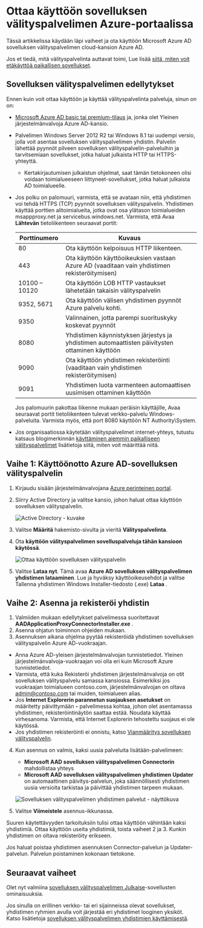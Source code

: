 <properties
    pageTitle="Ota käyttöön Azure AD-sovelluksen välityspalvelimen | Microsoft Azure"
    description="Ottaa käyttöön sovelluksen välityspalvelimen Azure perinteinen portaalissa ja asenna yhdistimet käänteisen välityspalvelimen."
    services="active-directory"
    documentationCenter=""
    authors="kgremban"
    manager="femila"
    editor=""/>

<tags
    ms.service="active-directory"
    ms.workload="identity"
    ms.tgt_pltfrm="na"
    ms.devlang="na"
    ms.topic="get-started-article"
    ms.date="07/19/2016"
    ms.author="kgremban"/>

# <a name="enable-application-proxy-in-the-azure-portal"></a>Ottaa käyttöön sovelluksen välityspalvelimen Azure-portaalissa

Tässä artikkelissa käydään läpi vaiheet ja ota käyttöön Microsoft Azure AD sovelluksen välityspalvelimen cloud-kansion Azure AD.

Jos et tiedä, mitä välityspalvelinta auttavat toimi, Lue lisää [siitä, miten voit etäkäyttöä paikallisen sovellukset](active-directory-application-proxy-get-started.md).

## <a name="application-proxy-prerequisites"></a>Sovelluksen välityspalvelimen edellytykset
Ennen kuin voit ottaa käyttöön ja käyttää välityspalvelinta palveluja, sinun on on:

- [Microsoft Azure AD basic tai premium-tilaus](active-directory-editions.md) ja, jonka olet Yleinen järjestelmänvalvoja Azure AD-kansio.
- Palvelimen Windows Server 2012 R2 tai Windows 8.1 tai uudempi versio, jolla voit asentaa sovelluksen välityspalvelimen yhdistin. Palvelin lähettää pyynnöt pilveen sovelluksen välityspalvelin-palveluihin ja tarvitsemiaan sovellukset, jotka haluat julkaista HTTP tai HTTPS-yhteyttä.

    - Kertakirjautumisen julkaistun ohjelmat, saat tämän tietokoneen olisi voidaan toimialueeseen liittyneet-sovellukset, jotka haluat julkaista AD toimialueelle.

- Jos polku on palomuuri, varmista, että se avataan niin, että yhdistimen voi tehdä HTTPS (TCP) pyynnöt sovelluksen välityspalvelin. Yhdistimen käyttää porttien alitoimialueita, jotka ovat osa ylätason toimialueiden msappproxy.net ja servicebus.windows.net. Varmista, että Avaa **Lähtevän** tietoliikenteen seuraavat portit:

  	| Porttinumero | Kuvaus |
  	| --- | --- |
  	| 80 | Ota käyttöön kelpoisuus HTTP liikenteen. |
  	| 443 | Ota käyttöön käyttöoikeuksien vastaan Azure AD (vaaditaan vain yhdistimen rekisteröitymisen) |
  	| 10100 – 10120 | Ota käyttöön LOB HTTP vastaukset lähetetään takaisin välityspalvelin |
  	| 9352, 5671 | Ota käyttöön välisen yhdistimen pyynnöt Azure palvelu kohti. |
  	| 9350 | Valinnainen, jotta parempi suorituskyky koskevat pyynnöt |
  	| 8080 | Yhdistimen käynnistyksen järjestys ja yhdistimen automaattisten päivitysten ottaminen käyttöön |
  	| 9090 | Ota käyttöön yhdistimen rekisteröinti (vaaditaan vain yhdistimen rekisteröitymisen) |
  	| 9091 | Yhdistimen luota varmenteen automaattisen uusimisen ottaminen käyttöön |

    Jos palomuurin pakottaa liikenne mukaan peräisin käyttäjille, Avaa seuraavat portit tietoliikenteen tulevat verkko-palvelu Windows-palveluita. Varmista myös, että port 8080 käyttöön NT Authority\System.

- Jos organisaatiossa käytetään välityspalvelimet internet-yhteys, tutustu katsaus blogimerkinnän [käyttäminen aiemmin paikalliseen välityspalvelimet](https://blogs.technet.microsoft.com/applicationproxyblog/2016/03/07/working-with-existing-on-prem-proxy-servers-configuration-considerations-for-your-connectors/) lisätietoja siitä, miten voit määrittää niitä.

## <a name="step-1-enable-application-proxy-in-azure-ad"></a>Vaihe 1: Käyttöönotto Azure AD-sovelluksen välityspalvelin
1. Kirjaudu sisään järjestelmänvalvojana [Azure perinteinen portal](https://manage.windowsazure.com/).
2. Siirry Active Directory ja valitse kansio, johon haluat ottaa käyttöön sovelluksen välityspalvelin.

    ![Active Directory - kuvake](./media/active-directory-application-proxy-enable/ad_icon.png)

3. Valitse **Määritä** hakemisto-sivulta ja vieritä **Välityspalvelinta**.
4. Ota **käyttöön välityspalvelimen sovelluspalveluja tähän kansioon** **käytössä**.

    ![Ottaa käyttöön sovelluksen välityspalvelin](./media/active-directory-application-proxy-enable/app_proxy_enable.png)

5. Valitse **Lataa nyt**. Tämä avaa **Azure AD sovelluksen välityspalvelimen yhdistimen lataaminen**. Lue ja hyväksy käyttöoikeusehdot ja valitse Tallenna yhdistimen Windows Installer-tiedosto (.exe) **Lataa** .

## <a name="step-2-install-and-register-the-connector"></a>Vaihe 2: Asenna ja rekisteröi yhdistin
1. Valmiiden mukaan edellytykset palvelimessa suoritettavat **AADApplicationProxyConnectorInstaller.exe** .
2. Asenna ohjatun toiminnon ohjeiden mukaan.
3. Asennuksen aikana ohjelma pyytää rekisteröidä yhdistimen sovelluksen välityspalvelin Azure AD-vuokraajan.

  - Anna Azure AD-yleisen järjestelmänvalvojan tunnistetiedot. Yleinen järjestelmänvalvoja-vuokraajan voi olla eri kuin Microsoft Azure tunnistetiedot.
  - Varmista, että kuka Rekisteröi yhdistimen järjestelmänvalvoja on otit sovelluksen välityspalvelu samassa kansiossa. Esimerkiksi jos vuokraajan toimialueen contoso.com, järjestelmänvalvojan on oltava admin@contoso.com tai muiden, toimialueen alias.
  - Jos **Internet Explorerin parannetun suojauksen asetukset** on määritetty päivittymään **-** palvelimessa kohtaa, johon olet asentamassa yhdistimen, rekisteröintinäytön saattaa estää. Noudata käyttää virhesanoma. Varmista, että Internet Explorerin tehostettu suojaus ei ole käytössä.
  - Jos yhdistimen rekisteröinti ei onnistu, katso [Vianmääritys sovelluksen välityspalvelin](active-directory-application-proxy-troubleshoot.md).  

4. Kun asennus on valmis, kaksi uusia palveluita lisätään-palvelimeen:

    - **Microsoft AAD sovelluksen välityspalvelimen Connectorin** mahdollistaa yhteys
    - **Microsoft AAD sovelluksen välityspalvelimen yhdistimen Updater** on automaattinen päivitys-palvelun, joka säännöllisesti yhdistimen uusia versioita tarkistaa ja päivittää yhdistimen tarpeen mukaan.

    ![Sovelluksen välityspalvelimen yhdistimen palvelut - näyttökuva](./media/active-directory-application-proxy-enable/app_proxy_services.png)

5. Valitse **Viimeistele** asennus-ikkunassa.

Suuren käytettävyyden tarkoituksiin tulisi ottaa käyttöön vähintään kaksi yhdistimiä. Ottaa käyttöön useita yhdistimiä, toista vaiheet 2 ja 3. Kunkin yhdistimen on oltava rekisteröity erikseen.

Jos haluat poistaa yhdistimen asennuksen Connector-palvelun ja Updater-palvelun. Palvelun poistaminen kokonaan tietokone.


## <a name="next-steps"></a>Seuraavat vaiheet

Olet nyt valmiina [sovelluksen välityspalvelimen Julkaise](active-directory-application-proxy-publish.md)-sovellusten ominaisuuksia.

Jos sinulla on erillinen verkko- tai eri sijainneissa olevat sovellukset, yhdistimen ryhmien avulla voit järjestää eri yhdistimet looginen yksiköt. Katso lisätietoja [sovelluksen välityspalvelimen yhdistimien käyttämisestä](active-directory-application-proxy-connectors.md).
